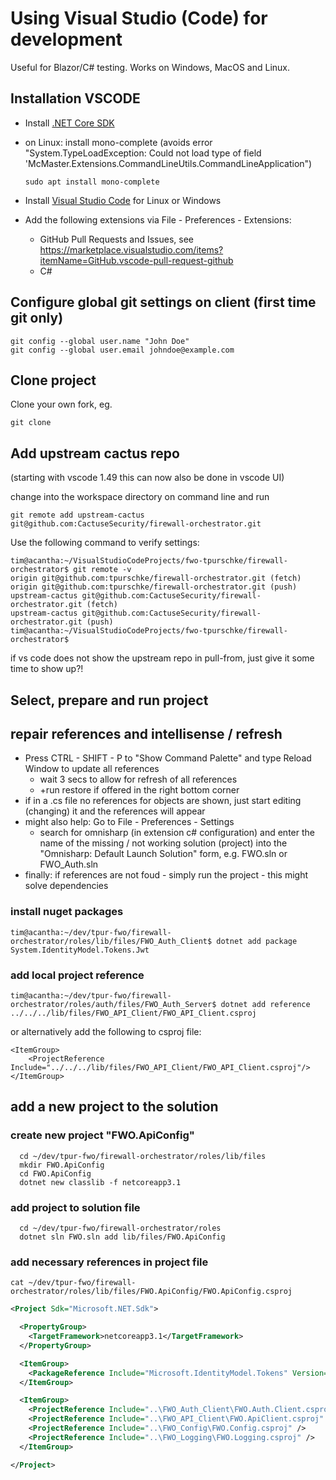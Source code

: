 # Using Visual Studio (Code) for development

Useful for Blazor/C# testing. Works on Windows, MacOS and Linux.

## Installation VSCODE

- Install [.NET Core SDK](https://docs.microsoft.com/en-us/dotnet/core/install/linux-ubuntu#1804-)
- on Linux: install mono-complete (avoids error "System.TypeLoadException: Could not load type of field 'McMaster.Extensions.CommandLineUtils.CommandLineApplication")

      sudo apt install mono-complete
- Install [Visual Studio Code](https://code.visualstudio.com/Download) for Linux or Windows
- Add the following extensions via File - Preferences - Extensions:
  - GitHub Pull Requests and Issues, see <https://marketplace.visualstudio.com/items?itemName=GitHub.vscode-pull-request-github>
  - C#
  
## Configure global git settings on client (first time git only)

    git config --global user.name "John Doe"
    git config --global user.email johndoe@example.com

## Clone project
Clone your own fork, eg.

    git clone 

## Add upstream cactus repo
(starting with vscode 1.49 this can now also be done in vscode UI)

change into the workspace directory on command line and run

    git remote add upstream-cactus git@github.com:CactuseSecurity/firewall-orchestrator.git

Use the following command to verify settings:

    tim@acantha:~/VisualStudioCodeProjects/fwo-tpurschke/firewall-orchestrator$ git remote -v
    origin git@github.com:tpurschke/firewall-orchestrator.git (fetch)
    origin git@github.com:tpurschke/firewall-orchestrator.git (push)
    upstream-cactus git@github.com:CactuseSecurity/firewall-orchestrator.git (fetch)
    upstream-cactus git@github.com:CactuseSecurity/firewall-orchestrator.git (push)
    tim@acantha:~/VisualStudioCodeProjects/fwo-tpurschke/firewall-orchestrator$ 

if vs code does not show the upstream repo in pull-from, just give it some time to show up?!

## Select, prepare and run project

## repair references and intellisense / refresh 

- Press CTRL - SHIFT - P to "Show Command Palette" and type Reload Window to update all references
  - wait 3 secs to allow for refresh of all references
  - +run restore if offered in the right bottom corner
- if in a .cs file no references for objects are shown, just start editing (changing) it and the references will appear
- might also help: Go to File - Preferences - Settings
  - search for omnisharp (in extension c# configuration) and enter the name of the missing / not working solution (project) into the "Omnisharp: Default Launch Solution" form, e.g. FWO.sln or FWO_Auth.sln
- finally: if references are not foud - simply run the project - this might solve dependencies  


### install nuget packages

    tim@acantha:~/dev/tpur-fwo/firewall-orchestrator/roles/lib/files/FWO_Auth_Client$ dotnet add package System.IdentityModel.Tokens.Jwt

### add local project reference

    tim@acantha:~/dev/tpur-fwo/firewall-orchestrator/roles/auth/files/FWO_Auth_Server$ dotnet add reference ../../../lib/files/FWO_API_Client/FWO_API_Client.csproj
   
   
or alternatively add the following to csproj file:

    <ItemGroup>
        <ProjectReference Include="../../../lib/files/FWO_API_Client/FWO_API_Client.csproj"/>
    </ItemGroup>

## add a new project to the solution
        
### create new project "FWO.ApiConfig"
```code
  cd ~/dev/tpur-fwo/firewall-orchestrator/roles/lib/files
  mkdir FWO.ApiConfig
  cd FWO.ApiConfig
  dotnet new classlib -f netcoreapp3.1
```
### add project to solution file
```code
  cd ~/dev/tpur-fwo/firewall-orchestrator/roles
  dotnet sln FWO.sln add lib/files/FWO.ApiConfig
```

### add necessary references in project file

    cat ~/dev/tpur-fwo/firewall-orchestrator/roles/lib/files/FWO.ApiConfig/FWO.ApiConfig.csproj

```xml
<Project Sdk="Microsoft.NET.Sdk">

  <PropertyGroup>
    <TargetFramework>netcoreapp3.1</TargetFramework>
  </PropertyGroup>

  <ItemGroup>
    <PackageReference Include="Microsoft.IdentityModel.Tokens" Version="6.7.1" />
  </ItemGroup>

  <ItemGroup>
    <ProjectReference Include="..\FWO_Auth_Client\FWO.Auth.Client.csproj" />
    <ProjectReference Include="..\FWO_API_Client\FWO.ApiClient.csproj" />
    <ProjectReference Include="..\FWO_Config\FWO.Config.csproj" />
    <ProjectReference Include="..\FWO_Logging\FWO.Logging.csproj" />
  </ItemGroup>

</Project>
```
